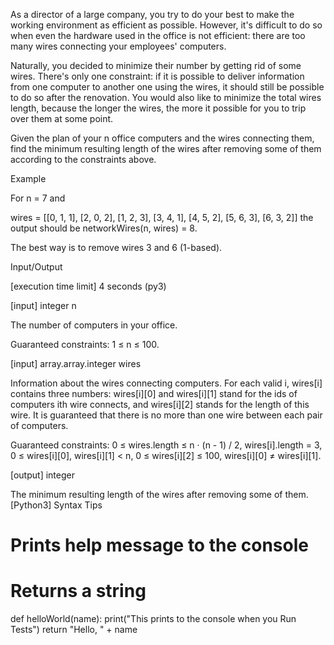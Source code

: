 As a director of a large company, you try to do your best to make the working environment as efficient as possible. However, it's difficult to do so when even the hardware used in the office is not efficient: there are too many wires connecting your employees' computers.

Naturally, you decided to minimize their number by getting rid of some wires. There's only one constraint: if it is possible to deliver information from one computer to another one using the wires, it should still be possible to do so after the renovation. You would also like to minimize the total wires length, because the longer the wires, the more it possible for you to trip over them at some point.

Given the plan of your n office computers and the wires connecting them, find the minimum resulting length of the wires after removing some of them according to the constraints above.

Example

For n = 7 and

wires = [[0, 1, 1], [2, 0, 2], [1, 2, 3], [3, 4, 1],
         [4, 5, 2], [5, 6, 3], [6, 3, 2]]
the output should be networkWires(n, wires) = 8.



The best way is to remove wires 3 and 6 (1-based).

Input/Output

[execution time limit] 4 seconds (py3)

[input] integer n

The number of computers in your office.

Guaranteed constraints:
1 ≤ n ≤ 100.

[input] array.array.integer wires

Information about the wires connecting computers. For each valid i, wires[i] contains three numbers: wires[i][0] and wires[i][1] stand for the ids of computers ith wire connects, and wires[i][2] stands for the length of this wire.
It is guaranteed that there is no more than one wire between each pair of computers.

Guaranteed constraints:
0 ≤ wires.length ≤ n · (n - 1) / 2,
wires[i].length = 3,
0 ≤ wires[i][0], wires[i][1] < n,
0 ≤ wires[i][2] ≤ 100,
wires[i][0] ≠ wires[i][1].

[output] integer

The minimum resulting length of the wires after removing some of them.
[Python3] Syntax Tips

# Prints help message to the console
# Returns a string
def helloWorld(name):
    print("This prints to the console when you Run Tests")
    return "Hello, " + name
